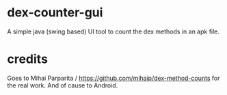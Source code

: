 # dex-counter-gui
A simple java (swing based) UI tool to count the dex methods in an apk file. 

# credits
Goes to Mihai Parparita /  https://github.com/mihaip/dex-method-counts for the real work.
And of cause to Android. 
